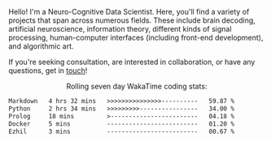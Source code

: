 Hello! I'm a Neuro-Cognitive Data Scientist. Here, you'll find a variety of projects that span across numerous fields. These include brain decoding, artificial neuroscience, information theory, different kinds of signal processing, human-computer interfaces (including front-end development), and algorithmic art. 

If you're seeking consultation, are interested in collaboration, or have any questions, get in <a href='mailto:desk@syrkis.com?subject=Getting%20in%20touch'>touch</a>!

<p align="center">Rolling seven day WakaTime coding stats:</p>
<!--START_SECTION:waka-->

```txt
Markdown   4 hrs 32 mins   >>>>>>>>>>>>>>>----------   59.87 %
Python     2 hrs 34 mins   >>>>>>>>>----------------   34.00 %
Prolog     18 mins         >------------------------   04.18 %
Docker     5 mins          -------------------------   01.20 %
Ezhil      3 mins          -------------------------   00.67 %
```

<!--END_SECTION:waka-->
